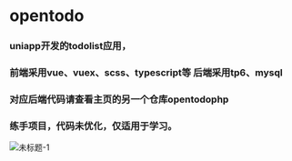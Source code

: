 # opentodo
### uniapp开发的todolist应用，
### 前端采用vue、vuex、scss、typescript等 后端采用tp6、mysql
### 对应后端代码请查看主页的另一个仓库opentodophp
### 练手项目，代码未优化，仅适用于学习。

![未标题-1](https://user-images.githubusercontent.com/113562896/203925064-aed20948-f179-4ad0-b78d-b2243f9ee26c.jpg)
